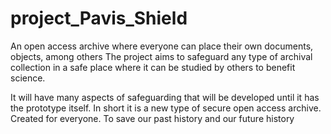 # project_Pavis_Shield
An open access archive where everyone can place their own documents, objects, among others 
The project aims to safeguard any type of archival collection in a safe place where it can be studied by others to benefit science.

It will have many aspects of safeguarding that will be developed until it has the prototype itself. In short it is a new type of secure open access archive. Created for everyone. To save our past history and our future history

